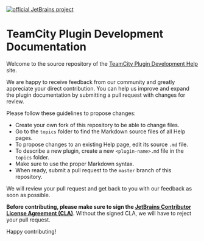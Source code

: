 [![official JetBrains project](https://jb.gg/badges/official-flat-square.svg)](https://confluence.jetbrains.com/display/ALL/JetBrains+on+GitHub)

# TeamCity Plugin Development Documentation

Welcome to the source repository of the [TeamCity Plugin Development Help](https://plugins.jetbrains.com/docs/teamcity/developing-teamcity-plugins.html) site.

We are happy to receive feedback from our community and greatly appreciate your direct contribution. You can help us improve and expand the plugin documentation by submitting a pull request with changes for review.

Please follow these guidelines to propose changes:

* Create your own fork of this repository to be able to change files.
* Go to the `topics` folder to find the Markdown source files of all Help pages.
* To propose changes to an existing Help page, edit its source `.md` file.
* To describe a new plugin, create a new `<plugin-name>.md` file in the `topics` folder.
* Make sure to use the proper Markdown syntax.
* When ready, submit a pull request to the `master` branch of this repository.

We will review your pull request and get back to you with our feedback as soon as possible.

__Before contributing, please make sure to sign the [JetBrains Contributor License Agreement (CLA)](https://www.jetbrains.com/agreements/cla/)__. Without the signed CLA, we will have to reject your pull request.

Happy contributing!
